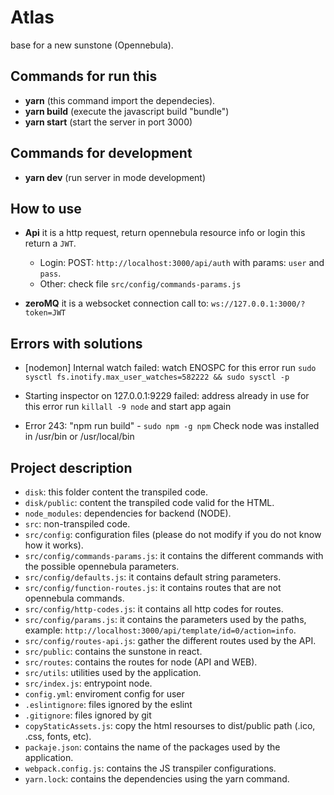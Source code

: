 # Atlas

base for a new sunstone (Opennebula).

## Commands for run this

- **yarn** (this command import the dependecies).
- **yarn build** (execute the javascript build "bundle")
- **yarn start** (start the server in port 3000)

## Commands for development

- **yarn dev** (run server in mode development)

## How to use

- **Api**
  it is a http request, return opennebula resource info or login this return a `JWT`.

  - Login: POST: `http://localhost:3000/api/auth` with params: `user` and `pass`.
  - Other: check file `src/config/commands-params.js`

- **zeroMQ**
  it is a websocket connection call to: `ws://127.0.0.1:3000/?token=JWT`

## Errors with solutions

- [nodemon] Internal watch failed: watch ENOSPC
for this error run `sudo sysctl fs.inotify.max_user_watches=582222 && sudo sysctl -p`

- Starting inspector on 127.0.0.1:9229 failed: address already in use
for this error run  `killall -9 node` and start app again

- Error 243: "npm run build" - `sudo npm -g npm` Check node was installed in /usr/bin or /usr/local/bin

## Project description

- `disk`: this folder content the transpiled code.
- `disk/public`: content the transpiled code valid for the HTML.
- `node_modules`: dependencies for backend (NODE).
- `src`: non-transpiled code.
- `src/config`: configuration files (please do not modify if you do not know how it works).
- `src/config/commands-params.js`: it contains the different commands with the possible opennebula parameters.
- `src/config/defaults.js`: it contains default string parameters.
- `src/config/function-routes.js`: it contains routes that are not opennebula commands.
- `src/config/http-codes.js`: it contains all http codes for routes.
- `src/config/params.js`: it contains the parameters used by the paths, example: `http://localhost:3000/api/template/id=0/action=info`.
- `src/config/routes-api.js`: gather the different routes used by the API.
- `src/public`: contains the sunstone in react.
- `src/routes`: contains the routes for node (API and WEB).
- `src/utils`: utilities used by the application.
- `src/index.js`: entrypoint node.
- `config.yml`: enviroment config for user
- `.eslintignore`: files ignored by the eslint
- `.gitignore`: files ignored by git
- `copyStaticAssets.js`: copy the html resourses to dist/public path (.ico, .css, fonts, etc).
- `packaje.json`: contains the name of the packages used by the application.
- `webpack.config.js`: contains the JS transpiler configurations.
- `yarn.lock`: contains the dependencies using the yarn command.
